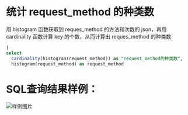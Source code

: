 # 统计 request_method 的种类数


用 histogram 函数获取到 reques_method 的方法和次数的 json，再用 cardinality 函数计算 key 的个数，从而计算出 reques_method 的种类数


```SQL
|
select
  cardinality(histogram(request_method)) as "request_method的种类数",
  histogram(request_method) as request_method
```

# SQL查询结果样例：

![样例图片](https://img.alicdn.com/tfs/TB1VJdMQhz1gK0jSZSgXXavwpXa-632-233.png)